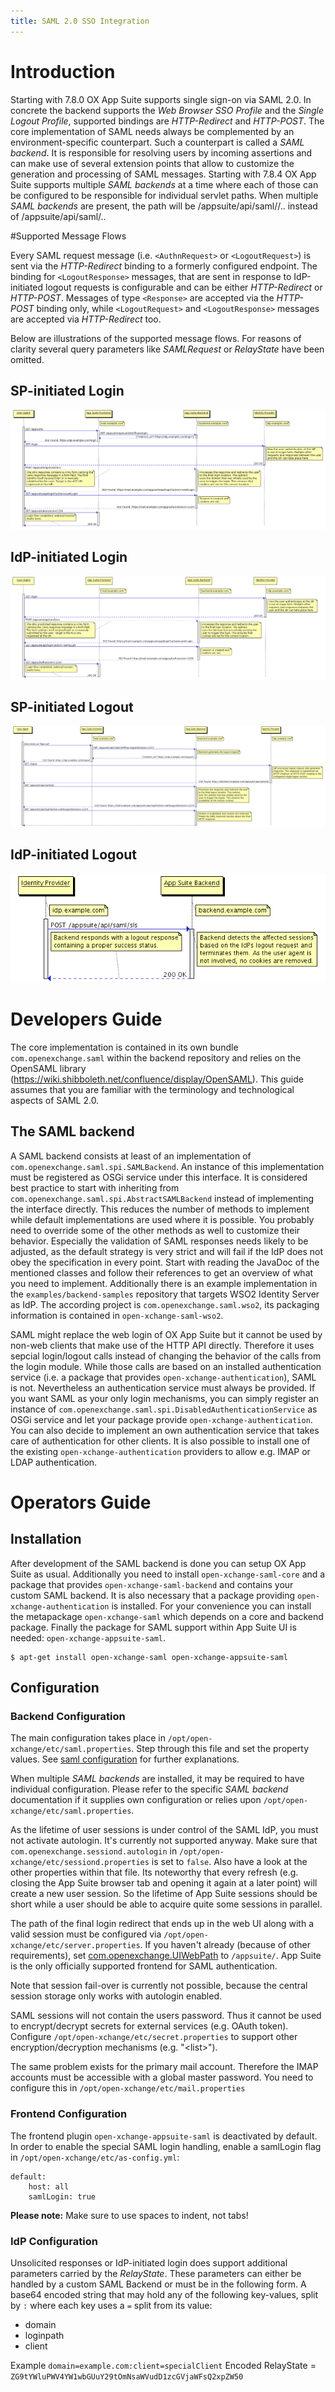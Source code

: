 ```yaml
---
title: SAML 2.0 SSO Integration
---
```


# Introduction

Starting with 7.8.0 OX App Suite supports single sign-on via SAML 2.0. In concrete the backend supports the *Web Browser SSO Profile* and the *Single Logout Profile*, supported bindings are *HTTP-Redirect* and *HTTP-POST*. The core implementation of SAML needs always be complemented by an environment-specific counterpart. Such a counterpart is called a *SAML backend*. It is responsible for resolving users by incoming assertions and can make use of several extension points that allow to customize the generation and processing of SAML messages.
Starting with 7.8.4 OX App Suite supports multiple *SAML backends* at a time where each of those can be configured to be responsible for individual servlet paths.
When multiple *SAML backends* are present, the path will be /appsuite/api/saml/<segment>/.. instead of /appsuite/api/saml/..


#Supported Message Flows

Every SAML request message (i.e. `<AuthnRequest>` or `<LogoutRequest>`) is sent via the *HTTP-Redirect* binding to a formerly configured endpoint. The binding for `<LogoutResponse>` messages, that are sent in response to IdP-initiated logout requests is configurable and can be either *HTTP-Redirect* or *HTTP-POST*. Messages of type `<Response>` are accepted via the *HTTP-POST* binding only, while `<LogoutRequest>` and `<LogoutResponse>` messages are accepted via *HTTP-Redirect* too.

Below are illustrations of the supported message flows. For reasons of clarity several query parameters like *SAMLRequest* or *RelayState* have been omitted.


## SP-initiated Login

![SP-initiated login flow](SAML_login_flow.png "SP-initiated login flow")


## IdP-initiated Login

![IdP-initiated login flow](SAML_idp_login_flow.png "IdP-initiated login flow")


## SP-initiated Logout

![SP-initiated logout flow](SAML_sp_logout_flow.png "SP-initiated logout flow")


## IdP-initiated Logout

![IdP-initiated logout flow](SAML_idp_logout_flow.png "IdP-initiated logout flow")


# Developers Guide

The core implementation is contained in its own bundle `com.openexchange.saml` within the backend repository and relies on the OpenSAML library (https://wiki.shibboleth.net/confluence/display/OpenSAML). This guide assumes that you are familiar with the terminology and technological aspects of SAML 2.0.

## The SAML backend

A SAML backend consists at least of an implementation of `com.openexchange.saml.spi.SAMLBackend`. An instance of this implementation must be registered as OSGi service under this interface. It is considered best practice to start with inheriting from `com.openexchange.saml.spi.AbstractSAMLBackend` instead of implementing the interface directly. This reduces the number of methods to implement while default implementations are used where it is possible. You probably need to override some of the other methods as well to customize their behavior. Especially the validation of SAML responses needs likely to be adjusted, as the default strategy is very strict and will fail if the IdP does not obey the specification in every point. Start with reading the JavaDoc of the mentioned classes and follow their references to get an overview of what you need to implement. Additionally there is an example implementation in the `examples/backend-samples` repository that targets WSO2 Identity Server as IdP. The according project is `com.openexchange.saml.wso2`, its packaging information is contained in `open-xchange-saml-wso2`.

SAML might replace the web login of OX App Suite but it cannot be used by non-web clients that make use of the HTTP API directly. Therefore it uses sepcial login/logout calls instead of changing the behavior of the calls from the login module. While those calls are based on an installed authentication service (i.e. a package that provides `open-xchange-authentication`), SAML is not. Nevertheless an authentication service must always be provided. If you want SAML as your only login mechanisms, you can simply register an instance of `com.openexchange.saml.spi.DisabledAuthenticationService` as OSGi service and let your package provide `open-xchange-authentication`. You can also decide to implement an own authentication service that takes care of authentication for other clients. It is also possible to install one of the existing `open-xchange-authentication` providers to allow e.g. IMAP or LDAP authentication.


# Operators Guide

## Installation

After development of the SAML backend is done you can setup OX App Suite as usual. Additionally you need to install `open-xchange-saml-core` and a package that provides `open-xchange-saml-backend` and contains your custom SAML backend. It is also necessary that a package providing `open-xchange-authentication` is installed. For your convenience you can install the metapackage `open-xchange-saml` which depends on a core and backend package. Finally the package for SAML support within App Suite UI is needed: `open-xchange-appsuite-saml`.

    $ apt-get install open-xchange-saml open-xchange-appsuite-saml


## Configuration

### Backend Configuration

The main configuration takes place in `/opt/open-xchange/etc/saml.properties`. Step through this file and set the property values. See [saml configuration](https://documentation.open-xchange.com/components/middleware/config/develop/index.html#mode=features&feature=Saml) for further explanations.

When multiple *SAML backends* are installed, it may be required to have individual configuration. Please refer to the specific *SAML backend* documentation if it supplies own configuration or relies upon `/opt/open-xchange/etc/saml.properties`.

As the lifetime of user sessions is under control of the SAML IdP, you must not activate autologin. It's currently not supported anyway. Make sure that `com.openexchange.sessiond.autologin` in `/opt/open-xchange/etc/sessiond.properties` is set to `false`. Also have a look at the other properties within that file. Its noteworthy that every refresh (e.g. closing the App Suite browser tab and opening it again at a later point) will create a new user session. So the lifetime of App Suite sessions should be short while a user should be able to acquire quite some sessions in parallel.

The path of the final login redirect that ends up in the web UI along with a valid session must be configured via `/opt/open-xchange/etc/server.properties`. If you haven't already (because of other requirements), set [com.openexchange.UIWebPath](https://documentation.open-xchange.com/components/middleware/config/{{version}}/index.html#com.openexchange.UIWebPath) to `/appsuite/`. App Suite is the only officially supported frontend for SAML authentication.

Note that session fail-over is currently not possible, because the central session storage only works with autologin enabled.

SAML sessions will not contain the users password. Thus it cannot be used to encrypt/decrypt secrets for external services (e.g. OAuth token). Configure `/opt/open-xchange/etc/secret.properties` to support other encryption/decryption mechanisms (e.g. "\<list\>").

The same problem exists for the primary mail account. Therefore the IMAP accounts must be accessible with a global master password. You need to configure this in `/opt/open-xchange/etc/mail.properties`


### Frontend Configuration

The frontend plugin `open-xchange-appsuite-saml` is deactivated by default. In order to enable the special SAML login handling, enable a samlLogin flag in `/opt/open-xchange/etc/as-config.yml`:

    default:
        host: all
        samlLogin: true

**Please note:** Make sure to use spaces to indent, not tabs!

### IdP Configuration

Unsolicited responses or IdP-initiated login does support additional parameters carried by the *RelayState*. These parameters can either be handled by a custom SAML Backend or must be in the following form. A base64 encoded string that may hold any of the following key-values, split by `:` where each key uses a `=` split from its value:

* domain
* loginpath
* client

Example `domain=example.com:client=specialClient`
Encoded RelayState = `ZG9tYWluPWV4YW1wbGUuY29tOmNsaWVudD1zcGVjaWFsQ2xpZW50`
